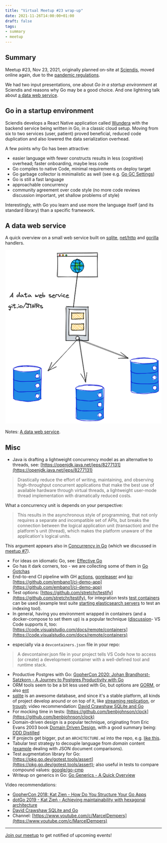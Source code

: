 ```yaml
---
title: "Virtual Meetup #23 wrap-up"
date: 2021-11-26T14:00:00+01:00
draft: false
tags:
- summary
- meetup
---
```


## Summary

Meetup #23, Nov 23, 2021, originally planned on-site at
[Sciendis](https://www.sciendis.de/), moved online again, due to the [pandemic
regulations](https://www.coronavirus.sachsen.de/download/SaechsCoronaNotVO-2021-11-19.pdf).

We had two input presentations, one about *Go in a startup environment* at
Sciendis and reasons why Go may be a good choice. And one lightning talk about
[a data web service](https://github.com/miku/dwstalk).

## Go in a startup environment

Sciendis develops a React Native application called
[Wundera](https://wundera.health/) with the backend service being written in
Go, in a classic cloud setup. Moving from six to two services (user, patient)
proved beneficial, reduced code duplication and also lowered the data
serialization overhead.

A few points why Go has been attractive:

* easier language with fewer constructs results in less (cognitive) overhead; faster onboarding, maybe less code
* Go compiles to native Code, minimal requirements on deploy target
* Go garbage collector is minimalistic as well (see e.g. [Go GC
  Settings](https://archive.fosdem.org/2019/schedule/event/gogc/attachments/slides/3134/export/events/attachments/gogc/slides/3134/Go_GC_Settings_Bryan_Boreham.pdf))
* Go is still a fast language
* approachable concurrency
* community agreement over code style (no more code reviews discussion
  important, yet shallow problems of style)

Interestingly, with Go you learn and use more the language itself (and its
standard library) than a specific framework.

## A data web service

A quick overview on a small web service built on [sqlite](https://sqlite.org),
[net/http](https://pkg.go.dev/net/http) and
[gorilla](https://www.gorillatoolkit.org/) handlers.

[![](https://github.com/miku/dwstalk/raw/main/static/Untitled-2020-06-15-1740.png)](https://github.com/miku/dwstalk)

Notes: [A data web service](https://github.com/miku/dwstalk).

## Misc

* Java is drafting a lightweight concurrency model as an alternative to
  threads, see:
[https://openjdk.java.net/jeps/8277131](https://openjdk.java.net/jeps/8277131)

> Drastically reduce the effort of writing, maintaining, and observing
> high-throughput concurrent applications that make the best use of available
> hardware through virtual threads, a lightweight user-mode thread
> implementation with dramatically reduced costs.

What a concurrency unit is depends on your perspective:

> This results in the asynchronous style of programming, that not only requires
> a separate and incompatible set of APIs, but breaks the connection between
> the logical application unit (transaction) and the platform's unit (thread),
> which makes the platform unaware of the application's logical units.

This argument appears also in [Concurrency in
Go](https://www.oreilly.com/library/view/concurrency-in-go/9781491941294/)
(which we discussed in [meetup #7](https://golangleipzig.space/posts/meetup-7-invitation/)).

* For ideas on idiomatic Go, see: [Effective Go](https://go.dev/doc/effective_go)
* Go has it dark corners, too - we are collecting some of them in [Go Gotchas](https://github.com/golang-leipzig/gotchas)
* End-to-end CI pipeline with GH
  [actions](https://github.com/features/actions),
[goreleaser](https://github.com/goreleaser/goreleaser) and
[ko](https://github.com/google/ko):
[https://github.com/embano1/ci-demo-app](https://github.com/embano1/ci-demo-app)
* Test options:
  [https://github.com/stretchr/testify](https://github.com/stretchr/testify),
for integration tests [test
containers](https://github.com/testcontainers/testcontainers-go) can be used
(example test suite [starting elasticsearch
servers](https://github.com/miku/esbulk/blob/69db0fab576ff53ef40653f8696b3942e6e26734/run_test.go#L78-L106)
to test an indexing tool).
* In general, having you environment wrapped in containers (and a
  docker-compose to set them up) is a popular technique
([discussion](https://news.ycombinator.com/item?id=25859588)- VS Code supports
it, too:
[https://code.visualstudio.com/docs/remote/containers](https://code.visualstudio.com/docs/remote/containers)
- especially via a `devcontainers.json` file in your repo:

> A devcontainer.json file in your project tells VS Code how to access (or
> create) a development container with a well-defined tool and runtime stack.

* Productive Postgres with Go: [GopherCon 2020: Johan Brandhorst-Satzkorn - A Journey to Postgres Productivity with Go](https://www.youtube.com/watch?v=AgHdVPSty7k)
* ORM tools seem to be a bit less used with Go, but options are [GORM](https://gorm.io/index.html), or also [ent](https://entgo.io/)
* [sqlite](https://sqlite.org/) is an awesome database, and since it's a stable platform, all kinds of
  project develop around or on top of it, like [streaming
replication](https://github.com/benbjohnson/litestream), or
[trough](https://github.com/internetarchive/trough); video recommendation: [David Crawshaw SQLite and Go](https://www.youtube.com/watch?v=RqubKSF3wig)
* For mocking time in tests: [https://github.com/benbjohnson/clock](https://github.com/benbjohnson/clock)
* Domain-driven design is a popular technique, originating from Eric Evans 2003
  book [Domain Driven Design](https://openlibrary.org/works/OL4464385W), with a
good summary being: [DDD
Distilled](https://openlibrary.org/works/OL19546213W/)
* If projects get bigger, put an `ARCHITECTURE.md` into the repo, e.g. [like
  this](https://github.com/kstenerud/go-concise-encoding/blob/master/ARCHITECTURE.md).
* Tabular test strategy to decouple language from *domain* content ([example](https://gitlab.com/internetarchive/refcat/-/blob/master/skate/testdata/verify.csv) dealing with JSON document comparisons).
* Test augmentation library for Go: [https://pkg.go.dev/gotest.tools/assert](https://pkg.go.dev/gotest.tools/assert); also useful in tests to compare compound values: [google/go-cmp](https://github.com/google/go-cmp)
* Writeup on generics in Go: [Go Generics - A Quick Overview](https://www.klingt.net/articles/go-generics-a-quick-overview.html)

Video recommendations:

* [GopherCon 2018: Kat Zien - How Do You Structure Your Go Apps](https://www.youtube.com/watch?v=oL6JBUk6tj0)
* [dotGo 2019 - Kat Zień - Achieving maintainability with hexagonal architecture](https://www.youtube.com/watch?v=vKbVrsMnhDc)
* [David Crawshaw SQLite and Go](https://www.youtube.com/watch?v=RqubKSF3wig)
* Channel: [https://www.youtube.com/c/MarcelDempers](https://www.youtube.com/c/MarcelDempers)

----

[Join our meetup](https://www.meetup.com/Leipzig-Golang) to get notified of
upcoming events!

